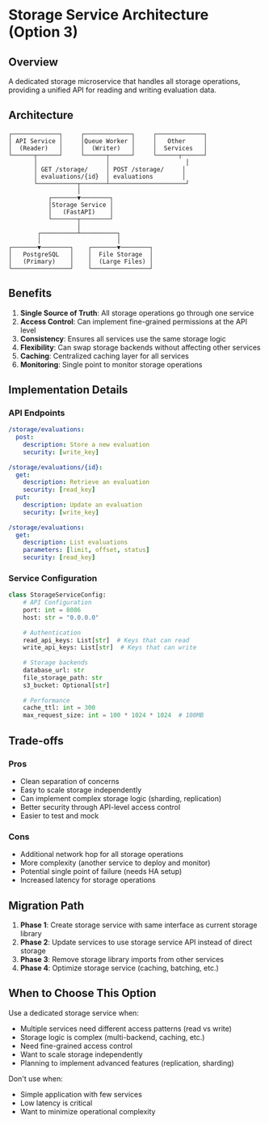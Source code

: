 # Storage Service Architecture (Option 3)

## Overview
A dedicated storage microservice that handles all storage operations, providing a unified API for reading and writing evaluation data.

## Architecture

```
┌─────────────┐     ┌─────────────┐     ┌─────────────┐
│ API Service │     │Queue Worker │     │   Other     │
│  (Reader)   │     │  (Writer)   │     │  Services   │
└──────┬──────┘     └──────┬──────┘     └──────┬──────┘
       │                   │                     │
       │ GET /storage/     │ POST /storage/     │
       │ evaluations/{id}  │ evaluations        │
       └───────────┬───────┴─────────────────────┘
                   │
           ┌───────▼────────┐
           │Storage Service │
           │   (FastAPI)    │
           └───────┬────────┘
                   │
        ┌──────────┴──────────┐
        │                     │
┌───────▼────────┐    ┌───────▼────────┐
│   PostgreSQL   │    │  File Storage  │
│   (Primary)    │    │  (Large Files) │
└────────────────┘    └────────────────┘
```

## Benefits

1. **Single Source of Truth**: All storage operations go through one service
2. **Access Control**: Can implement fine-grained permissions at the API level
3. **Consistency**: Ensures all services use the same storage logic
4. **Flexibility**: Can swap storage backends without affecting other services
5. **Caching**: Centralized caching layer for all services
6. **Monitoring**: Single point to monitor storage operations

## Implementation Details

### API Endpoints

```yaml
/storage/evaluations:
  post:
    description: Store a new evaluation
    security: [write_key]
    
/storage/evaluations/{id}:
  get:
    description: Retrieve an evaluation
    security: [read_key]
  put:
    description: Update an evaluation
    security: [write_key]
    
/storage/evaluations:
  get:
    description: List evaluations
    parameters: [limit, offset, status]
    security: [read_key]
```

### Service Configuration

```python
class StorageServiceConfig:
    # API Configuration
    port: int = 8086
    host: str = "0.0.0.0"
    
    # Authentication
    read_api_keys: List[str]  # Keys that can read
    write_api_keys: List[str]  # Keys that can write
    
    # Storage backends
    database_url: str
    file_storage_path: str
    s3_bucket: Optional[str]
    
    # Performance
    cache_ttl: int = 300
    max_request_size: int = 100 * 1024 * 1024  # 100MB
```

## Trade-offs

### Pros
- Clean separation of concerns
- Easy to scale storage independently
- Can implement complex storage logic (sharding, replication)
- Better security through API-level access control
- Easier to test and mock

### Cons
- Additional network hop for all storage operations
- More complexity (another service to deploy and monitor)
- Potential single point of failure (needs HA setup)
- Increased latency for storage operations

## Migration Path

1. **Phase 1**: Create storage service with same interface as current storage library
2. **Phase 2**: Update services to use storage service API instead of direct storage
3. **Phase 3**: Remove storage library imports from other services
4. **Phase 4**: Optimize storage service (caching, batching, etc.)

## When to Choose This Option

Use a dedicated storage service when:
- Multiple services need different access patterns (read vs write)
- Storage logic is complex (multi-backend, caching, etc.)
- Need fine-grained access control
- Want to scale storage independently
- Planning to implement advanced features (replication, sharding)

Don't use when:
- Simple application with few services
- Low latency is critical
- Want to minimize operational complexity